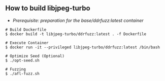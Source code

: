 ## How to build libjpeg-turbo
- *Prerequisite: preparation for the base/ddrfuzz:latest container*
```
# Build Dockerfile
$ docker build -t libjpeg-turbo/ddrfuzz:latest . -f Dockerfile

# Execute Container
$ docker run -it --privileged libjpeg-turbo/ddrfuzz:latest /bin/bash

# Optimize Seed (Optional)
$ ./opt-seed.sh

# Fuzzing
$ ./afl-fuzz.sh
```
